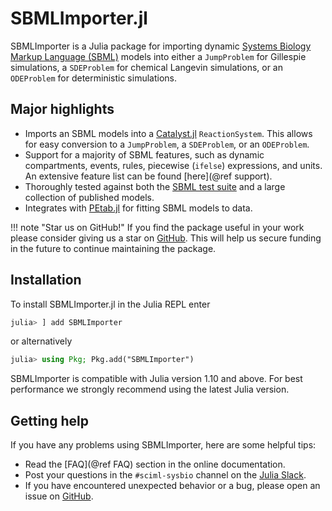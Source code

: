 # SBMLImporter.jl

SBMLImporter is a Julia package for importing dynamic [Systems Biology Markup Language (SBML)](https://sbml.org/) models into either a `JumpProblem` for Gillespie simulations, a `SDEProblem` for chemical Langevin simulations, or an `ODEProblem` for deterministic simulations.

## Major highlights

* Imports an SBML models into a [Catalyst.jl](https://github.com/SciML/Catalyst.jl) `ReactionSystem`. This allows for easy conversion to a `JumpProblem`, a `SDEProblem`, or an `ODEProblem`.
* Support for a majority of SBML features, such as dynamic compartments, events, rules, piecewise (`ifelse`) expressions, and units. An extensive feature list can be found [here](@ref support).
* Thoroughly tested against both the [SBML test suite](https://github.com/sbmlteam/sbml-test-suite) and a large collection of published models.
* Integrates with [PEtab.jl](https://github.com/sebapersson/PEtab.jl) for fitting SBML models to data.

!!! note "Star us on GitHub!"
    If you find the package useful in your work please consider giving us a star on [GitHub](https://github.com/sebapersson/SBMLImporter.jl). This will help us secure funding in the future to continue maintaining the package.

## Installation

To install SBMLImporter.jl in the Julia REPL enter

```julia
julia> ] add SBMLImporter
```

or alternatively

```julia
julia> using Pkg; Pkg.add("SBMLImporter")
```

SBMLImporter is compatible with Julia version 1.10 and above. For best performance we strongly recommend using the latest Julia version.

## Getting help

If you have any problems using SBMLImporter, here are some helpful tips:

* Read the [FAQ](@ref FAQ) section in the online documentation.
* Post your questions in the `#sciml-sysbio` channel on the [Julia Slack](https://julialang.org/slack/).
* If you have encountered unexpected behavior or a bug, please open an issue on [GitHub](https://github.com/sebapersson/SBMLImporter.jl).
